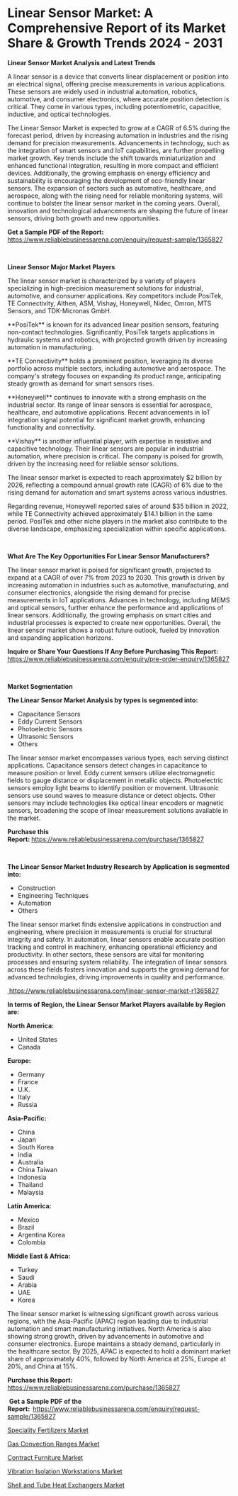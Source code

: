 <p><h1>Linear Sensor Market: A Comprehensive Report of its Market Share & Growth Trends 2024 - 2031</h1></p><p><strong>Linear Sensor Market Analysis and Latest Trends</strong></p>
<p><p>A linear sensor is a device that converts linear displacement or position into an electrical signal, offering precise measurements in various applications. These sensors are widely used in industrial automation, robotics, automotive, and consumer electronics, where accurate position detection is critical. They come in various types, including potentiometric, capacitive, inductive, and optical technologies.</p><p>The Linear Sensor Market is expected to grow at a CAGR of 6.5% during the forecast period, driven by increasing automation in industries and the rising demand for precision measurements. Advancements in technology, such as the integration of smart sensors and IoT capabilities, are further propelling market growth. Key trends include the shift towards miniaturization and enhanced functional integration, resulting in more compact and efficient devices. Additionally, the growing emphasis on energy efficiency and sustainability is encouraging the development of eco-friendly linear sensors. The expansion of sectors such as automotive, healthcare, and aerospace, along with the rising need for reliable monitoring systems, will continue to bolster the linear sensor market in the coming years. Overall, innovation and technological advancements are shaping the future of linear sensors, driving both growth and new opportunities.</p></p>
<p><strong>Get a Sample PDF of the Report:&nbsp;</strong> <a href="https://www.reliablebusinessarena.com/enquiry/request-sample/1365827?utm_campaign=1891&utm_medium=2&utm_source=Github&utm_content=ia&utm_term=26122024&utm_id=linear-sensor">https://www.reliablebusinessarena.com/enquiry/request-sample/1365827</a></p>
<p>&nbsp;</p>
<p><strong>Linear Sensor Major Market Players</strong></p>
<p><p>The linear sensor market is characterized by a variety of players specializing in high-precision measurement solutions for industrial, automotive, and consumer applications. Key competitors include PosiTek, TE Connectivity, Althen, ASM, Vishay, Honeywell, Nidec, Omron, MTS Sensors, and TDK-Micronas GmbH. </p><p>**PosiTek** is known for its advanced linear position sensors, featuring non-contact technologies. Significantly, PosiTek targets applications in hydraulic systems and robotics, with projected growth driven by increasing automation in manufacturing. </p><p>**TE Connectivity** holds a prominent position, leveraging its diverse portfolio across multiple sectors, including automotive and aerospace. The company's strategy focuses on expanding its product range, anticipating steady growth as demand for smart sensors rises. </p><p>**Honeywell** continues to innovate with a strong emphasis on the industrial sector. Its range of linear sensors is essential for aerospace, healthcare, and automotive applications. Recent advancements in IoT integration signal potential for significant market growth, enhancing functionality and connectivity.</p><p>**Vishay** is another influential player, with expertise in resistive and capacitive technology. Their linear sensors are popular in industrial automation, where precision is critical. The company is poised for growth, driven by the increasing need for reliable sensor solutions.</p><p>The linear sensor market is expected to reach approximately $2 billion by 2026, reflecting a compound annual growth rate (CAGR) of 6% due to the rising demand for automation and smart systems across various industries. </p><p>Regarding revenue, Honeywell reported sales of around $35 billion in 2022, while TE Connectivity achieved approximately $14.1 billion in the same period. PosiTek and other niche players in the market also contribute to the diverse landscape, emphasizing specialization within specific applications.</p></p>
<p>&nbsp;</p>
<p><strong>What Are The Key Opportunities For Linear Sensor Manufacturers?</strong></p>
<p><p>The linear sensor market is poised for significant growth, projected to expand at a CAGR of over 7% from 2023 to 2030. This growth is driven by increasing automation in industries such as automotive, manufacturing, and consumer electronics, alongside the rising demand for precise measurements in IoT applications. Advances in technology, including MEMS and optical sensors, further enhance the performance and applications of linear sensors. Additionally, the growing emphasis on smart cities and industrial processes is expected to create new opportunities. Overall, the linear sensor market shows a robust future outlook, fueled by innovation and expanding application horizons.</p></p>
<p><strong>Inquire or Share Your Questions If Any Before Purchasing This Report:</strong> <a href="https://www.reliablebusinessarena.com/enquiry/pre-order-enquiry/1365827?utm_campaign=1891&utm_medium=2&utm_source=Github&utm_content=ia&utm_term=26122024&utm_id=linear-sensor">https://www.reliablebusinessarena.com/enquiry/pre-order-enquiry/1365827</a></p>
<p>&nbsp;</p>
<p><strong>Market Segmentation</strong></p>
<p><strong>The Linear Sensor Market Analysis by types is segmented into:</strong></p>
<p><ul><li>Capacitance Sensors</li><li>Eddy Current Sensors</li><li>Photoelectric Sensors</li><li>Ultrasonic Sensors</li><li>Others</li></ul></p>
<p><p>The linear sensor market encompasses various types, each serving distinct applications. Capacitance sensors detect changes in capacitance to measure position or level. Eddy current sensors utilize electromagnetic fields to gauge distance or displacement in metallic objects. Photoelectric sensors employ light beams to identify position or movement. Ultrasonic sensors use sound waves to measure distance or detect objects. Other sensors may include technologies like optical linear encoders or magnetic sensors, broadening the scope of linear measurement solutions available in the market.</p></p>
<p><strong>Purchase this Report:&nbsp;</strong><a href="https://www.reliablebusinessarena.com/purchase/1365827?utm_campaign=1891&utm_medium=2&utm_source=Github&utm_content=ia&utm_term=26122024&utm_id=linear-sensor">https://www.reliablebusinessarena.com/purchase/1365827</a></p>
<p>&nbsp;</p>
<p><strong>The Linear Sensor Market Industry Research by Application is segmented into:</strong></p>
<p><ul><li>Construction</li><li>Engineering Techniques</li><li>Automation</li><li>Others</li></ul></p>
<p><p>The linear sensor market finds extensive applications in construction and engineering, where precision in measurements is crucial for structural integrity and safety. In automation, linear sensors enable accurate position tracking and control in machinery, enhancing operational efficiency and productivity. In other sectors, these sensors are vital for monitoring processes and ensuring system reliability. The integration of linear sensors across these fields fosters innovation and supports the growing demand for advanced technologies, driving improvements in quality and performance.</p></p>
<p><a href="https://www.reliablebusinessarena.com/linear-sensor-market-r1365827?utm_campaign=1891&utm_medium=2&utm_source=Github&utm_content=ia&utm_term=26122024&utm_id=linear-sensor">&nbsp;https://www.reliablebusinessarena.com/linear-sensor-market-r1365827</a></p>
<p><strong>In terms of Region, the Linear Sensor Market Players available by Region are:</strong></p>
<p>
    <p> <strong> North America: </strong>
        <ul>
            <li>United States</li>
            <li>Canada</li>
        </ul>
        </p> 
    <p> <strong> Europe: </strong>
        <ul>
            <li>Germany</li>
            <li>France</li>
            <li>U.K.</li>
            <li>Italy</li>
            <li>Russia</li>
        </ul>
        </p> 
    <p> <strong> Asia-Pacific: </strong>
        <ul>
            <li>China</li>
            <li>Japan</li>
            <li>South Korea</li>
            <li>India</li>
            <li>Australia</li>
            <li>China Taiwan</li>
            <li>Indonesia</li>
            <li>Thailand</li>
            <li>Malaysia</li>
        </ul>
        </p> 
    <p> <strong> Latin America: </strong>
        <ul>
            <li>Mexico</li>
            <li>Brazil</li>
            <li>Argentina Korea</li>
            <li>Colombia</li>
        </ul>
        </p> 
    <p> <strong> Middle East & Africa: </strong>
        <ul>
            <li>Turkey</li>
            <li>Saudi</li>
            <li>Arabia</li>
            <li>UAE</li>
            <li>Korea</li>
        </ul>
    </p>
    </p>
<p><p>The linear sensor market is witnessing significant growth across various regions, with the Asia-Pacific (APAC) region leading due to industrial automation and smart manufacturing initiatives. North America is also showing strong growth, driven by advancements in automotive and consumer electronics. Europe maintains a steady demand, particularly in the healthcare sector. By 2025, APAC is expected to hold a dominant market share of approximately 40%, followed by North America at 25%, Europe at 20%, and China at 15%.</p></p>
<p><strong>Purchase this Report: </strong><a href="https://www.reliablebusinessarena.com/purchase/1365827?utm_campaign=1891&utm_medium=2&utm_source=Github&utm_content=ia&utm_term=26122024&utm_id=linear-sensor">https://www.reliablebusinessarena.com/purchase/1365827</a></p>
<p>&nbsp;<strong>Get a Sample PDF of the Report:&nbsp;&nbsp;</strong><a href="https://www.reliablebusinessarena.com/enquiry/request-sample/1365827?utm_campaign=1891&utm_medium=2&utm_source=Github&utm_content=ia&utm_term=26122024&utm_id=linear-sensor">https://www.reliablebusinessarena.com/enquiry/request-sample/1365827</a></p>
<p><strong></strong></p>
<p><p><a href="https://www.linkedin.com/pulse/f-my-mkt-intel-xkfif?utm_campaign=1891&utm_medium=2&utm_source=Github&utm_content=ia&utm_term=26122024&utm_id=linear-sensor">Speciality Fertilizers Market</a></p><p><a href="https://www.linkedin.com/pulse/comprehensive-gas-convection-ranges-report-industry-analysis-opl9e?utm_campaign=1891&utm_medium=2&utm_source=Github&utm_content=ia&utm_term=26122024&utm_id=linear-sensor">Gas Convection Ranges Market</a></p><p><a href="https://www.linkedin.com/pulse/in-depth-contract-furniture-market-analysis-2024-2031-0r0fc?utm_campaign=1891&utm_medium=2&utm_source=Github&utm_content=ia&utm_term=26122024&utm_id=linear-sensor">Contract Furniture Market</a></p><p><a href="https://github.com/Krish2023na/Market-Research-Report-List-6/blob/main/vibration-isolation-workstations-market.md?utm_campaign=1891&utm_medium=2&utm_source=Github&utm_content=ia&utm_term=26122024&utm_id=linear-sensor">Vibration Isolation Workstations Market</a></p><p><a href="https://www.linkedin.com/pulse/navigating-current-trends-shell-tube-heat-exchangers-market-report-kcmoe?utm_campaign=1891&utm_medium=2&utm_source=Github&utm_content=ia&utm_term=26122024&utm_id=linear-sensor">Shell and Tube Heat Exchangers Market</a></p></p>